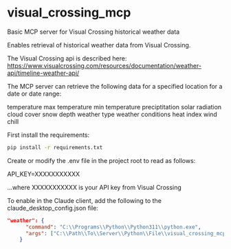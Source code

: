 # visual_crossing_mcp
Basic MCP server for Visual Crossing historical weather data

Enables retrieval of historical weather data from Visual Crossing.

The Visual Crossing api is described here: https://www.visualcrossing.com/resources/documentation/weather-api/timeline-weather-api/

The MCP server can retrieve the following data for a specified location for a date or date range:

temperature
max temperature
min temperature
preciptitation
solar radiation
cloud cover
snow depth
weather type
weather conditions
heat index
wind chill

First install the requirements:

```bash
pip install -r requirements.txt
```

Create or modify the .env file in the project root to read as follows:

API_KEY=XXXXXXXXXXX 

...where XXXXXXXXXXX is your API key from Visual Crossing

To enable in the Claude client, add the following to the claude_desktop_config.json file:

```json
"weather": {
      "command": "C:\\Programs\\Python\\Python311\\python.exe",
      "args": ["C:\\Path\\To\\Server\\Python\\File\\visual_crossing_mcp.py"]
    }
```